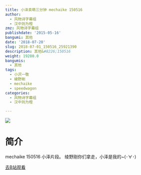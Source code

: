 ```yaml
---
title: 小泽卖萌三分钟 mechaike 150516
author:
  - 风物诗字幕组
  - 汉中则为橙
zmz: 风物诗字幕组
publishdate: '2015-05-16'
bangumi: 其他
date: '2018-07-20'
slug: 2018-07-01_150516_25921390
description: 其他&#8226;150516
weight: 19280.0
bangumis:
  - 其他
tags:
  - 小沢一敬
  - 綾野剛
  - mechaike
  - speedwagon
categories:
  - 风物诗字幕组
  - 汉中则为橙

---
```

![](https://i.imgur.com/Ec87ey2.jpg)
# 简介  
mechaike 150516 小泽片段。
绫野刚你们拿走，小泽是我的~(･∀･)  

[去B站观看](https://www.bilibili.com/video/av25921390/)
 
